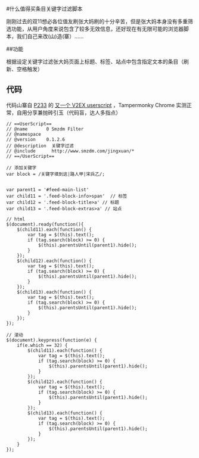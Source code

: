 #什么值得买条目关键字过滤脚本

刚刚过去的双11想必各位值友刷张大妈刷的十分辛苦，但是张大妈本身没有多重筛选功能，从用户角度来说包含了较多无效信息，还好现在有无限可能的浏览器脚本，我们自己来改(山)造(寨）……

##功能

根据设定关键字过滤张大妈页面上标题、标签、站点中包含指定文本的条目（刷新、空格触发）

## 代码

代码山寨自 [P233](https://www.v2ex.com/member/P233) 的 [又一个 V2EX userscript](https://www.v2ex.com/t/173858) ，Tampermonky Chrome 实测正常，自用分享兼抛砖引玉（代码盲，达人多指点）

```
// ==UserScript==
// @name       0 Smzdm Filter
// @namespace  
// @version    0.1.2.6
// @description  关键字过滤
// @include      http://www.smzdm.com/jingxuan/*
// ==/UserScript==

// 添加关键字
var block = /关键字填到这|路人甲|宋兵乙/;


var parent1 = '#feed-main-list'
var child11 = '.feed-block-info>span'  // 标签
var child12 = '.feed-block-title>a' // 标题
var child13 = '.feed-block-extras>a' // 站点

// html
$(document).ready(function(){
    $(child11).each(function() {
        var tag = $(this).text();
        if (tag.search(block) >= 0) {
            $(this).parentsUntil(parent1).hide();
        }
    });
    $(child12).each(function() {
        var tag = $(this).text();
        if (tag.search(block) >= 0) {
            $(this).parentsUntil(parent1).hide();
        }
    });
    $(child13).each(function() {
        var tag = $(this).text();
        if (tag.search(block) >= 0) {
            $(this).parentsUntil(parent1).hide();
        }
    });
});

// 滚动
$(document).keypress(function(e) {  
    if(e.which == 32) {  
        $(child11).each(function() {
            var tag = $(this).text();
            if (tag.search(block) >= 0) {
                $(this).parentsUntil(parent1).hide();
            }
        });
        $(child12).each(function() {
            var tag = $(this).text();
            if (tag.search(block) >= 0) {
                $(this).parentsUntil(parent1).hide();
            }
        });
        $(child13).each(function() {
            var tag = $(this).text();
            if (tag.search(block) >= 0) {
                $(this).parentsUntil(parent1).hide();
            }
        });
    }
});
```
